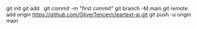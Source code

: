 git init
git add .
git commit -m "first commit"
git branch -M main
git remote add origin https://github.com/OliverTencer/cleartext-ai.git
git push -u origin main

